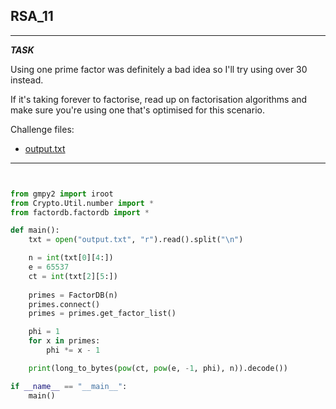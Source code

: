 
## RSA_11

---

**_TASK_**

Using one prime factor was definitely a bad idea so I'll try using over 30 instead.

 If it's taking forever to factorise, read up on factorisation algorithms and make sure you're using one that's optimised for this scenario.


Challenge files:
  - [output.txt](https://cryptohack.org/static/challenges/output_5a478a5d4764257d0bbdfaed340fcbdd.txt)
    
---

```python


from gmpy2 import iroot
from Crypto.Util.number import *
from factordb.factordb import *

def main():
    txt = open("output.txt", "r").read().split("\n")

    n = int(txt[0][4:])
    e = 65537
    ct = int(txt[2][5:])
    
    primes = FactorDB(n)
    primes.connect()
    primes = primes.get_factor_list()

    phi = 1
    for x in primes:
        phi *= x - 1

    print(long_to_bytes(pow(ct, pow(e, -1, phi), n)).decode())

if __name__ == "__main__":
    main()


```
